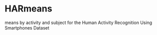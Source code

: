 HARmeans
========

means by activity and subject for the Human Activity Recognition Using Smartphones Dataset
